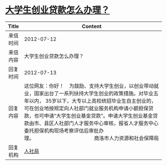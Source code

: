 # <a href="http://www.shangluo.gov.cn/zmhd/ldxxxx.jsp?urltype=leadermail.LeaderMailContentUrl&wbtreeid=1112&leadermailid=1303">大学生创业贷款怎么办理？</a>
| Title |                                                                                                                      Content                                                                                                                       |
|:-----:|----------------------------------------------------------------------------------------------------------------------------------------------------------------------------------------------------------------------------------------------------|
| 来信时间  | 2012-07-12                                                                                                                                                                                                                                         |
| 来信内容  | 大学生创业贷款怎么办理？                                                                                                                                                                                                                                       |
| 回复时间  | 2012-07-13                                                                                                                                                                                                                                         |
| 回复内容  | 这位网友：你好！    为鼓励、支持大学生创业，以创业带动就业，国家出台了一系列扶持大学生创业的政策措施。对毕业五年以内， 35岁以下，大专以上高校统招毕业生自主创业的，可在创业地按规定向人社部门就业服务机构申请小额担保贷款，也可申请“大学生创业基金贷款”。申请大学生创业基金贷款由市、县区人社部门人才服务中心审核，报省人才服务中心委托担保机构现场考察评估后审批办理。                                             商洛市人力资源和社会保障局 |
| 回复机构  | <a href="../../categories/agencies/人社局.md">人社局</a>                                                                                                                                                                                                   |